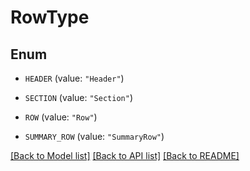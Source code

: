 # RowType

## Enum


* `HEADER` (value: `"Header"`)

* `SECTION` (value: `"Section"`)

* `ROW` (value: `"Row"`)

* `SUMMARY_ROW` (value: `"SummaryRow"`)


[[Back to Model list]](../README.md#documentation-for-models) [[Back to API list]](../README.md#documentation-for-api-endpoints) [[Back to README]](../README.md)


